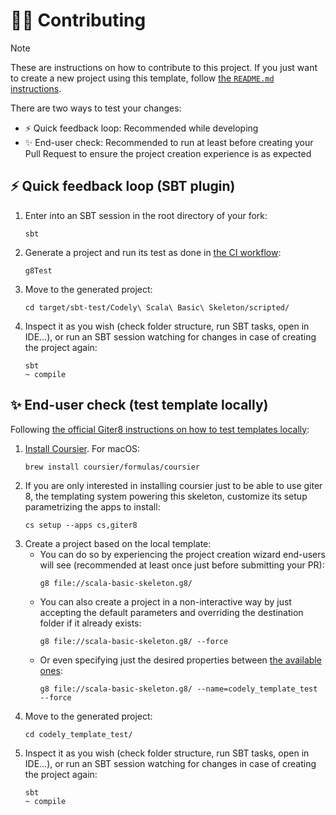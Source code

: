 # 🧑‍💻 Contributing

> [!NOTE]
> These are instructions on how to contribute to this project.
> If you just want to create a new project using this template, follow [the `README.md` instructions](README.md).

There are two ways to test your changes:

- ⚡ Quick feedback loop: Recommended while developing
- ✨ End-user check: Recommended to run at least before creating your Pull Request to ensure the project creation experience is as expected

## ⚡ Quick feedback loop (SBT plugin)

1. Enter into an SBT session in the root directory of your fork:
   ```shell
   sbt
   ```
2. Generate a project and run its test as done in [the CI workflow](.github/workflows/ci.yml):
   ```shell
   g8Test
   ```
3. Move to the generated project:
   ```shell
   cd target/sbt-test/Codely\ Scala\ Basic\ Skeleton/scripted/
   ```
4. Inspect it as you wish (check folder structure, run SBT tasks, open in IDE…), or run an SBT session watching for changes in case of creating the project again:
   ```shell
   sbt
   ~ compile
   ```

## ✨ End-user check (test template locally)

Following [the official Giter8 instructions on how to test templates locally](https://www.foundweekends.org/giter8/testing.html):

1. [Install Coursier](https://get-coursier.io/docs/cli-installation). For macOS:
   ```shell
   brew install coursier/formulas/coursier
   ```
2. If you are only interested in installing coursier just to be able to use giter 8, the templating system powering this skeleton, customize its setup parametrizing the apps to install:
   ```shell
   cs setup --apps cs,giter8
   ```
3. Create a project based on the local template:
   - You can do so by experiencing the project creation wizard end-users will see (recommended at least once just before submitting your PR):
     ```shell
     g8 file://scala-basic-skeleton.g8/
     ```
   - You can also create a project in a non-interactive way by just accepting the default parameters and overriding the destination folder if it already exists:
     ```shell
     g8 file://scala-basic-skeleton.g8/ --force
     ```
   - Or even specifying just the desired properties between [the available ones](src/main/g8/default.properties):
     ```shell
     g8 file://scala-basic-skeleton.g8/ --name=codely_template_test --force
     ```
4. Move to the generated project:
   ```shell
   cd codely_template_test/
   ```
5. Inspect it as you wish (check folder structure, run SBT tasks, open in IDE…), or run an SBT session watching for changes in case of creating the project again:
   ```shell
   sbt
   ~ compile
   ```



